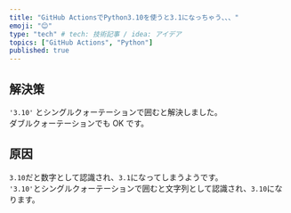 ```yaml
---
title: "GitHub ActionsでPython3.10を使うと3.1になっちゃう、、、"
emoji: "😊"
type: "tech" # tech: 技術記事 / idea: アイデア
topics: ["GitHub Actions", "Python"]
published: true
---
```


## 解決策

`'3.10'` とシングルクォーテーションで囲むと解決しました。  
ダブルクォーテーションでも OK です。  

## 原因

`3.10`だと数字として認識され、`3.1`になってしまうようです。  
`'3.10'`とシングルクォーテーションで囲むと文字列として認識され、`3.10`になります。  
